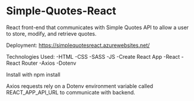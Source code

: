 # Simple-Quotes-React
React front-end that communicates with Simple Quotes API to allow a user to store, modify, and retrieve quotes.

Deployment: https://simplequotesreact.azurewebsites.net/

Technologies Used:
  -HTML
  -CSS
  -SASS
  -JS
  -Create React App
  -React
  -React Router
  -Axios
  -Dotenv
  
Install with npm install

Axios requests rely on a Dotenv environment variable called REACT_APP_API_URL to communicate with backend.
